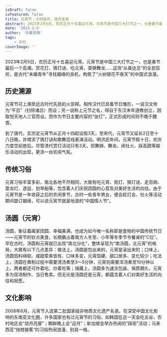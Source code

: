 ```yaml
---
isDraft: false
isFeatured: false
title: 元宵节：火树星桥，镫月连宵
abstract: 2023年2月5日，农历正月十五喜迎元宵。元宵节是中国三大灯节之一，也是春节最后一个高潮。
date: '2023-2-5'
author: '华夏风物'
tags:
    - 岁时
coverImage: ''
---
```


2023年2月5日，农历正月十五喜迎元宵。元宵节是中国三大灯节之一，也是春节最后一个高潮。赏花灯、猜灯谜、吃元宵、耍狮舞龙……这场“从昏达旦”的全民狂欢，是古代“未婚青年”寻找姻缘的良机，构筑了“火树银花不夜天”的中国式浪漫。

## 历史溯源

元宵节可上溯至远古时代先民的火崇拜。相传汉代已具备节日雏形，一说汉文帝为“平吕”（扫除诸吕）而设；另一说称上元节之名，得自于东汉末年道教创立，因取悦天地人三官而设。而作为节日主要内容的“张灯”，正式形成时间则不晚于魏晋。

到了唐代，玄宗定元宵节从正月十四起设假3天，至宋代，元宵节又延长2日至十八日晚，并增添了猜灯谜和歌舞百戏表演活动。明洪武年间，元宵节假十日，欢庆力度空前绝后。尽管清代赏灯活动只有3天，但舞狮、舞龙、闹社火、踩高跷等娱乐活动的出现，更添一丝欢闹气氛。

## 传统习俗

元宵习俗丰富多彩，南北各地不尽相同，大致有吃元宵、观灯、猜灯谜、走百病、耍龙灯、逐鼠、划旱船等，包含着人们庆祝团圆的心意及对美好生活的向往。由于元宵节是一年收获之后的农闲季节，古时一些青年男女，便会趁灯会、社火等活动期间盟订姻缘，可以说元宵节就是地道的“中国情人节”。

## 汤圆（元宵）

汤圆，象征着阖家团圆、幸福美满，也成为如今唯一名称即是食物的中国传统节日——元宵节的钦点美食，长期霸占着南方人冬至、小年等冬季节令餐桌的“C位”。早在古时，汤圆和元宵就已出现“南北分化”，整体呈现为“南汤圆，北元宵”的格局，大致有以下几点差异：做法上，汤圆是包出来的，元宵是滚出来的；口味上，汤圆馅料绵软、咸甜荤素皆有、口味多变，元宵馅硬、甜口居多、变化较少；吃法上，汤圆在煮制过程中需要清汤煮至3～5分钟，元宵则需要浑汤煮至10分钟以上，两者都还可炸着吃、炒着吃等；储藏上，汤圆多为速冻包装、保质期久，元宵多为现场制作、当日售卖。但无论是汤圆还是元宵，都蕴含着人们对美好生活的向往和祝愿。

## 文化影响

2008年6月，元宵节入选第二批国家级非物质文化遗产名录。在深受中国文化影响的东南亚文化圈，许多国家也有过元宵节的习俗，如韩国在这一天会吃五谷，农村地区会“烧月亮屋”；朝鲜晚上会“迎月”；新加坡会举办热闹的“踩街”活动；马来西亚“抛柑接蕉”的习俗热闹浪漫、别具一格。